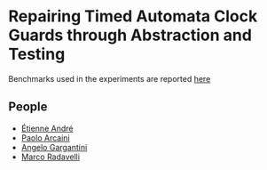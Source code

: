 # Repairing Timed Automata Clock Guards through Abstraction and Testing
Benchmarks used in the experiments are reported [here](https://github.com/ERATOMMSD/repairTAsThroughAbstraction/tree/master/benchmarks)

## People
* [&Eacute;tienne Andr&eacute;](https://lipn.univ-paris13.fr/~andre/)
* [Paolo Arcaini](http://group-mmm.org/~arcaini/)
* [Angelo Gargantini](https://cs.unibg.it/gargantini/)
* [Marco Radavelli](https://cs.unibg.it/radavelli/)
